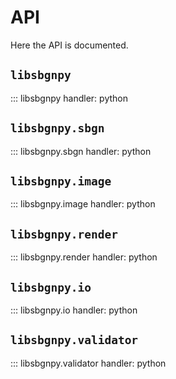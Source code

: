 # API
Here the API is documented.

## `libsbgnpy`
::: libsbgnpy
    handler: python

## `libsbgnpy.sbgn`
::: libsbgnpy.sbgn
    handler: python

## `libsbgnpy.image`
::: libsbgnpy.image
    handler: python

## `libsbgnpy.render`
::: libsbgnpy.render
    handler: python

## `libsbgnpy.io`
::: libsbgnpy.io
    handler: python

## `libsbgnpy.validator`
::: libsbgnpy.validator
    handler: python
